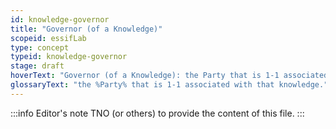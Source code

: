 ```yaml
---
id: knowledge-governor
title: "Governor (of a Knowledge)"
scopeid: essifLab
type: concept
typeid: knowledge-governor
stage: draft
hoverText: "Governor (of a Knowledge): the Party that is 1-1 associated with that knowledge."
glossaryText: "the %Party% that is 1-1 associated with that knowledge."
---
```


:::info Editor's note
TNO (or others) to provide the content of this file.
:::


